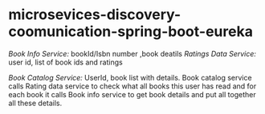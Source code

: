 # microsevices-discovery-coomunication-spring-boot-eureka
*Book Info Service:* bookId/Isbn number ,book deatils
*Ratings Data Service:* user id, list of book ids and ratings

*Book Catalog Service:* UserId, book list with details.
Book catalog service calls Rating data service to check what all books this user has read and for each book it calls Book info service to get book details and put all together all these details.




